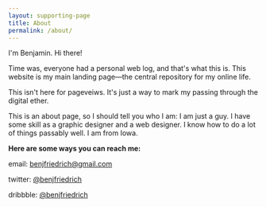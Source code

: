 ```yaml
---
layout: supporting-page
title: About
permalink: /about/
---
```

I'm Benjamin. Hi there!

Time was, everyone had a personal web log, and that's what this is. This website is my main landing page—the central repository for my online life.

This isn't here for pageveiws. It's just a way to mark my passing through the digital ether.

This is an about page, so I should tell you who I am: I am just a guy. I have some skill as a graphic designer and a web designer. I know how to do a lot of things passably well. I am from Iowa.

**Here are some ways you can reach me:**

email: [benjfriedrich@gmail.com](mailto:benjfriedrich@gmail.com)

twitter: [@benjfriedrich](https://twitter.com/benjfriedrich)

dribbble: [@benjfriedrich](https://dribbble.com/benjfriedrich)
